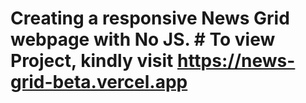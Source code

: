 # Creating a responsive News Grid webpage with No JS. # To view Project, kindly visit https://news-grid-beta.vercel.app
